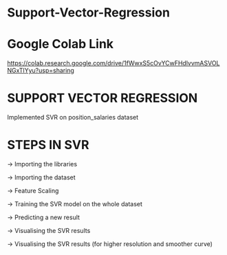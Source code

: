 # Support-Vector-Regression

# Google Colab Link
https://colab.research.google.com/drive/1fWwxS5cOvYCwFHdlvvmASVOLNGxTlYyu?usp=sharing

# SUPPORT VECTOR REGRESSION

Implemented SVR on position_salaries dataset 

# STEPS IN SVR

-> Importing the libraries

-> Importing the dataset

-> Feature Scaling

-> Training the SVR model on the whole dataset

-> Predicting a new result

-> Visualising the SVR results

-> Visualising the SVR results (for higher resolution and smoother curve)
